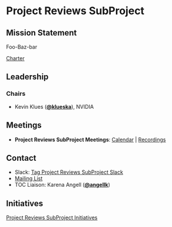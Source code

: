 # Project Reviews SubProject

## Mission Statement
Foo-Baz-bar

[Charter](./charter.md)

## Leadership
### Chairs
- Kevin Klues (**[@klueska](https://github.com/klueska)**), NVIDIA

## Meetings
- **Project Reviews SubProject Meetings**: [Calendar](https://zoom-lfx.platform.linuxfoundation.org/meetings/toc-project-reviews-subproject?view=list) | [Recordings](https://www.youtube.com/@CNCFTOCProjectReviewsSubProjec)

## Contact
- Slack: [Tag Project Reviews SubProject Slack](https://cloud-native.slack.com/archives/https://cloud-native.slack.com/archives/C08M8L74NAJ)
- [Mailing List](https://lists.cncf.io/g/cncf-project-reviews-subproject)
- TOC Liaison: Karena Angell (**[@angellk](https://github.com/angellk)**)
## Initiatives
[Project Reviews SubProject Initiatives](https://github.com/cncf/toc/issues?q=label%3Atoc%2Fcontributor-strategy-subproject-initiative)